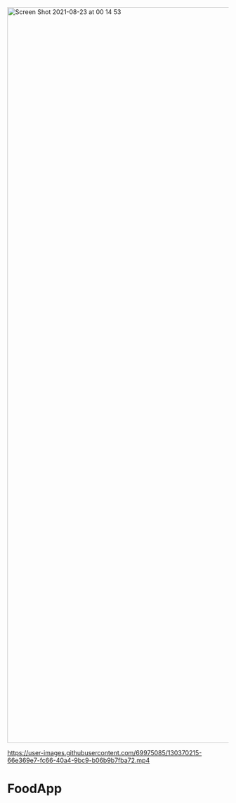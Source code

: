 <img width="1674" alt="Screen Shot 2021-08-23 at 00 14 53" src="https://user-images.githubusercontent.com/69975085/130370257-6b4ad128-81f4-4394-ba32-dc2c93fad62a.png">


https://user-images.githubusercontent.com/69975085/130370215-66e369e7-fc66-40a4-9bc9-b06b9b7fba72.mp4

# FoodApp
